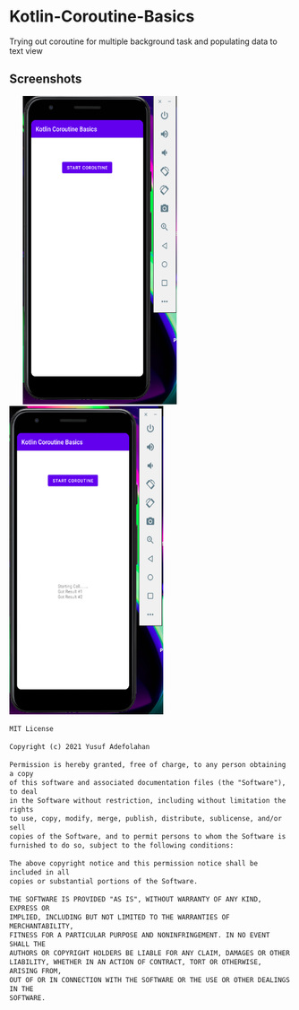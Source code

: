 # Kotlin-Coroutine-Basics

Trying out coroutine for multiple background task and populating data to text view


## Screenshots
<img height=550 width=275 src="https://github.com/sanxy/Kotlin-Coroutine-Basics/blob/master/screenshot/1.png" hspace=24><img height=550 width=275 src="https://github.com/sanxy/Kotlin-Coroutine-Basics/blob/master/screenshot/2.png"/> 

```
MIT License

Copyright (c) 2021 Yusuf Adefolahan

Permission is hereby granted, free of charge, to any person obtaining a copy
of this software and associated documentation files (the "Software"), to deal
in the Software without restriction, including without limitation the rights
to use, copy, modify, merge, publish, distribute, sublicense, and/or sell
copies of the Software, and to permit persons to whom the Software is
furnished to do so, subject to the following conditions:

The above copyright notice and this permission notice shall be included in all
copies or substantial portions of the Software.

THE SOFTWARE IS PROVIDED "AS IS", WITHOUT WARRANTY OF ANY KIND, EXPRESS OR
IMPLIED, INCLUDING BUT NOT LIMITED TO THE WARRANTIES OF MERCHANTABILITY,
FITNESS FOR A PARTICULAR PURPOSE AND NONINFRINGEMENT. IN NO EVENT SHALL THE
AUTHORS OR COPYRIGHT HOLDERS BE LIABLE FOR ANY CLAIM, DAMAGES OR OTHER
LIABILITY, WHETHER IN AN ACTION OF CONTRACT, TORT OR OTHERWISE, ARISING FROM,
OUT OF OR IN CONNECTION WITH THE SOFTWARE OR THE USE OR OTHER DEALINGS IN THE
SOFTWARE.
```
